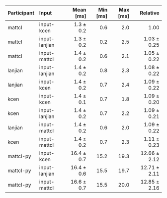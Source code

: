 | Participant | Input | Mean [ms] | Min [ms] | Max [ms] | Relative |
|:---|:---|---:|---:|---:|---:|
| mattcl | input-kcen | 1.3 ± 0.2 | 0.6 | 2.0 | 1.00 |
| mattcl | input-lanjian | 1.3 ± 0.2 | 0.2 | 2.5 | 1.03 ± 0.25 |
| mattcl | input-mattcl | 1.4 ± 0.2 | 0.6 | 2.1 | 1.05 ± 0.22 |
| lanjian | input-lanjian | 1.4 ± 0.2 | 0.8 | 2.3 | 1.08 ± 0.22 |
| lanjian | input-kcen | 1.4 ± 0.2 | 0.7 | 2.4 | 1.09 ± 0.22 |
| kcen | input-kcen | 1.4 ± 0.1 | 0.7 | 1.8 | 1.09 ± 0.20 |
| kcen | input-lanjian | 1.4 ± 0.2 | 0.7 | 2.2 | 1.09 ± 0.21 |
| lanjian | input-mattcl | 1.4 ± 0.2 | 0.6 | 2.0 | 1.09 ± 0.22 |
| kcen | input-mattcl | 1.4 ± 0.2 | 0.7 | 2.3 | 1.11 ± 0.23 |
| mattcl-py | input-kcen | 16.4 ± 0.7 | 15.2 | 19.3 | 12.66 ± 2.12 |
| mattcl-py | input-lanjian | 16.4 ± 0.6 | 15.5 | 19.7 | 12.71 ± 2.11 |
| mattcl-py | input-mattcl | 16.6 ± 0.7 | 15.5 | 20.0 | 12.85 ± 2.16 |
